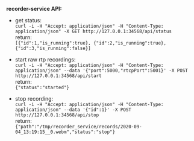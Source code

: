 **recorder-service API:**


- get status:  
`curl -i -H "Accept: application/json" -H "Content-Type: application/json" -X GET http://127.0.0.1:34568/api/status`  
return:  
`[{"id":1,"is_running":true}, {"id":2,"is_running":true}, {"id":3,"is_running":false}]`


- start raw rtp recordings:  
`curl -i -H "Accept: application/json" -H "Content-Type: application/json" --data '{"port":5000,"rtcpPort":5001}' -X POST http://127.0.0.1:34568/api/start`  
return:  
`{"status":"started"}`


- stop recording:  
`curl -i -H "Accept: application/json" -H "Content-Type: application/json" --data '{"id":1}' -X POST http://127.0.0.1:34568/api/stop`  
return:  
`{"path":"/tmp/recorder_service/records/2020-09-04_13:19:15__0.webm","status":"stop"}`